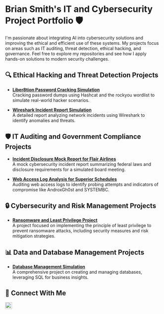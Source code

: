 # Brian Smith's IT and Cybersecurity Project Portfolio 🛡️

I'm passionate about integrating AI into cybersecurity solutions and improving the ethical and efficient use of these systems. My projects focus on areas such as IT auditing, threat detection, ethical hacking, and governance. Feel free to explore my repositories and see how I apply hands-on solutions to modern security challenges.

## 🔍 Ethical Hacking and Threat Detection Projects

- **[Liber8tion Password Cracking Simulation](https://github.com/smitthbrian/Network-Traffic-Analysis)**  
  Cracking password dumps using Hashcat and the rockyou wordlist to simulate real-world hacker scenarios.

- **[Wireshark Incident Report Simulation](https://github.com/smitthbrian/Wireshark-Incident-Report-)**  
  A detailed report analyzing network incidents using Wireshark to identify anomalies and threats.

## 🛡️ IT Auditing and Government Compliance Projects

- **[Incident Disclosure Mock Report for Flair Airlines](https://github.com/smitthbrian/Incident-Disclosure-Mock-Report)**  
  A mock cybersecurity incident report summarizing federal laws and disclosure requirements for a simulated board meeting.

- **[Web Access Log Analysis for Superior Schedules](https://github.com/smitthbrian/Password-Audit-Simulation)**  
  Auditing web access logs to identify probing attempts and indicators of compromise like AndroxGh0st and SYSTEMBC.

## 🔒 Cybersecurity and Risk Management Projects

- **[Ransomware and Least Privilege Project](https://github.com/smitthbrian/Ransomware-and-Least-Privilege-Project)**  
  A project focused on implementing the principle of least privilege to prevent ransomware attacks, including security measures and risk mitigation strategies.

## 📊 Data and Database Management Projects

- **[Database Management Simulation](https://github.com/smitthbrian/Database-Management---Cumulative-MySQL-Code)**  
  A comprehensive project on creating and managing databases, leveraging SQL for business insights.

## 🌱 Connect With Me

[<img align="left" alt="Brian Smith | LinkedIn" width="22px" src="https://cdn.jsdelivr.net/npm/simple-icons@v3/icons/linkedin.svg" />][linkedin]

[linkedin]: https://www.linkedin.com/in/briansmith2025/

